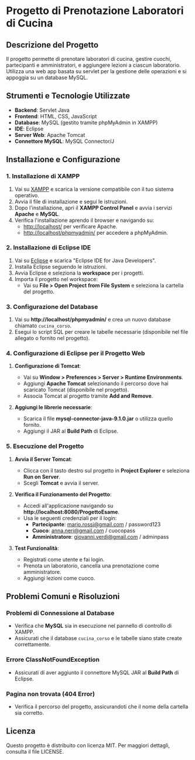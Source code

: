 # **Progetto di Prenotazione Laboratori di Cucina**

## **Descrizione del Progetto**
Il progetto permette di prenotare laboratori di cucina, gestire cuochi, partecipanti e amministratori, e aggiungere lezioni a ciascun laboratorio. Utilizza una web app basata su servlet per la gestione delle operazioni e si appoggia su un database MySQL.

## **Strumenti e Tecnologie Utilizzate**
- **Backend**: Servlet Java
- **Frontend**: HTML, CSS, JavaScript
- **Database**: MySQL (gestito tramite phpMyAdmin in XAMPP)
- **IDE**: Eclipse
- **Server Web**: Apache Tomcat
- **Connettore MySQL**: MySQL Connector/J

## **Installazione e Configurazione**

### **1. Installazione di XAMPP**

1. Vai su [XAMPP](https://www.apachefriends.org/index.html) e scarica la versione compatibile con il tuo sistema operativo.
2. Avvia il file di installazione e segui le istruzioni.
3. Dopo l'installazione, apri il **XAMPP Control Panel** e avvia i servizi **Apache** e **MySQL**.
4. Verifica l'installazione aprendo il browser e navigando su:
   - [http://localhost/](http://localhost/) per verificare Apache.
   - [http://localhost/phpmyadmin/](http://localhost/phpmyadmin/) per accedere a phpMyAdmin.

### **2. Installazione di Eclipse IDE**

1. Vai su [Eclipse](https://www.eclipse.org/downloads/) e scarica "Eclipse IDE for Java Developers".
2. Installa Eclipse seguendo le istruzioni.
3. Avvia Eclipse e seleziona la **workspace** per i progetti.
4. Importa il progetto nel workspace:
   - Vai su **File > Open Project from File System** e seleziona la cartella del progetto.

### **3. Configurazione del Database**

1. Vai su **http://localhost/phpmyadmin/** e crea un nuovo database chiamato `cucina_corso`.
2. Esegui lo script SQL per creare le tabelle necessarie (disponibile nel file allegato o fornito nel progetto).

### **4. Configurazione di Eclipse per il Progetto Web**

1. **Configurazione di Tomcat**:
   - Vai su **Window > Preferences > Server > Runtime Environments**.
   - Aggiungi **Apache Tomcat** selezionando il percorso dove hai scaricato Tomcat (disponibile nel progetto).
   - Associa Tomcat al progetto tramite **Add and Remove**.
   
2. **Aggiungi le librerie necessarie**:
   - Scarica il file **mysql-connector-java-9.1.0.jar** o utilizza quello fornito.
   - Aggiungi il JAR al **Build Path** di Eclipse.

### **5. Esecuzione del Progetto**

1. **Avvia il Server Tomcat**:
   - Clicca con il tasto destro sul progetto in **Project Explorer** e seleziona **Run on Server**.
   - Scegli **Tomcat** e avvia il server.
   
2. **Verifica il Funzionamento del Progetto**:
   - Accedi all'applicazione navigando su **http://localhost:8080/ProgettoEsame**.
   - Usa le seguenti credenziali per il login:
     - **Partecipante**: mario.rossi@gmail.com / password123
     - **Cuoco**: anna.neri@gmail.com / cuocopass
     - **Amministratore**: giovanni.verdi@gmail.com / adminpass
   
3. **Test Funzionalità**:
   - Registrati come utente e fai login.
   - Prenota un laboratorio, cancella una prenotazione come amministratore.
   - Aggiungi lezioni come cuoco.

## **Problemi Comuni e Risoluzioni**

### **Problemi di Connessione al Database**
- Verifica che **MySQL** sia in esecuzione nel pannello di controllo di XAMPP.
- Assicurati che il database `cucina_corso` e le tabelle siano state create correttamente.

### **Errore ClassNotFoundException**
- Assicurati di aver aggiunto il connettore MySQL JAR al **Build Path** di Eclipse.

### **Pagina non trovata (404 Error)**
- Verifica il percorso del progetto, assicurandoti che il nome della cartella sia corretto.

## **Licenza**
Questo progetto è distribuito con licenza MIT. Per maggiori dettagli, consulta il file LICENSE.
